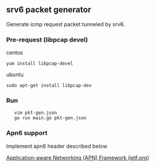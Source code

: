 ## srv6 packet generator

Generate icmp request packet tunneled by srv6.

### Pre-request (libpcap devel)
centos
```shell
yum install libpcap-devel
```
ubuntu
```shell
sudo apt-get install libpcap-dev
```

### Run
```shell
   vim pkt-gen.json
   go run main.go pkt-gen.json
```

### Apn6 support
Implement apn6 header described below

[Application-aware Networking (APN) Framework (ietf.org)](https://www.ietf.org/archive/id/draft-li-apn-framework-06.html#name-introduction-2)
